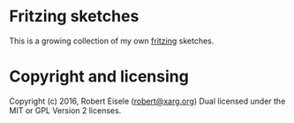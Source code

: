 # Fritzing sketches

This is a growing collection of my own [fritzing](http://fritzing.org/profiles/infusion/) sketches.

Copyright and licensing
===
Copyright (c) 2016, Robert Eisele (robert@xarg.org)
Dual licensed under the MIT or GPL Version 2 licenses.